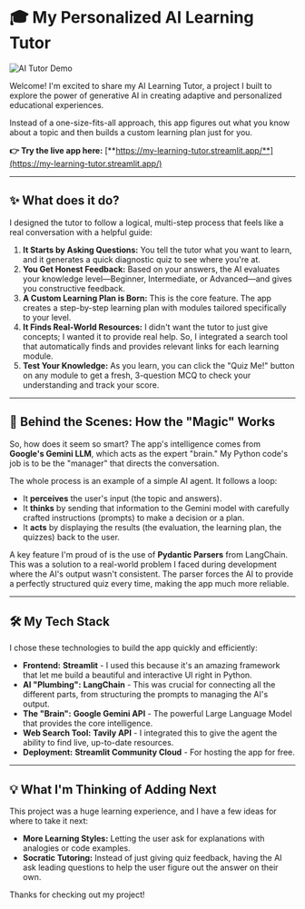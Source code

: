 # 🎓 My Personalized AI Learning Tutor

![AI Tutor Demo](https://i.imgur.com/YOUR_GIF_URL_HERE.gif)

Welcome! I'm excited to share my AI Learning Tutor, a project I built to explore the power of generative AI in creating adaptive and personalized educational experiences.

Instead of a one-size-fits-all approach, this app figures out what you know about a topic and then builds a custom learning plan just for you.

**👉 Try the live app here:** [**https://my-learning-tutor.streamlit.app/**](https://my-learning-tutor.streamlit.app/) <!-- IMPORTANT: Replace with your actual app URL! -->

---

## ✨ What does it do?

I designed the tutor to follow a logical, multi-step process that feels like a real conversation with a helpful guide:

1.  **It Starts by Asking Questions:** You tell the tutor what you want to learn, and it generates a quick diagnostic quiz to see where you're at.
2.  **You Get Honest Feedback:** Based on your answers, the AI evaluates your knowledge level—Beginner, Intermediate, or Advanced—and gives you constructive feedback.
3.  **A Custom Learning Plan is Born:** This is the core feature. The app creates a step-by-step learning plan with modules tailored specifically to your level.
4.  **It Finds Real-World Resources:** I didn't want the tutor to just give concepts; I wanted it to provide real help. So, I integrated a search tool that automatically finds and provides relevant links for each learning module.
5.  **Test Your Knowledge:** As you learn, you can click the "Quiz Me!" button on any module to get a fresh, 3-question MCQ to check your understanding and track your score.

---

## 🤖 Behind the Scenes: How the "Magic" Works

So, how does it seem so smart? The app's intelligence comes from **Google's Gemini LLM**, which acts as the expert "brain." My Python code's job is to be the "manager" that directs the conversation.

The whole process is an example of a simple AI agent. It follows a loop:
- It **perceives** the user's input (the topic and answers).
- It **thinks** by sending that information to the Gemini model with carefully crafted instructions (prompts) to make a decision or a plan.
- It **acts** by displaying the results (the evaluation, the learning plan, the quizzes) back to the user.

A key feature I'm proud of is the use of **Pydantic Parsers** from LangChain. This was a solution to a real-world problem I faced during development where the AI's output wasn't consistent. The parser forces the AI to provide a perfectly structured quiz every time, making the app much more reliable.

---

## 🛠️ My Tech Stack

I chose these technologies to build the app quickly and efficiently:

- **Frontend:** **Streamlit** - I used this because it's an amazing framework that let me build a beautiful and interactive UI right in Python.
- **AI "Plumbing":** **LangChain** - This was crucial for connecting all the different parts, from structuring the prompts to managing the AI's output.
- **The "Brain":** **Google Gemini API** - The powerful Large Language Model that provides the core intelligence.
- **Web Search Tool:** **Tavily API** - I integrated this to give the agent the ability to find live, up-to-date resources.
- **Deployment:** **Streamlit Community Cloud** - For hosting the app for free.

---

## 💡 What I'm Thinking of Adding Next

This project was a huge learning experience, and I have a few ideas for where to take it next:
- **More Learning Styles:** Letting the user ask for explanations with analogies or code examples.
- **Socratic Tutoring:** Instead of just giving quiz feedback, having the AI ask leading questions to help the user figure out the answer on their own.

Thanks for checking out my project!
